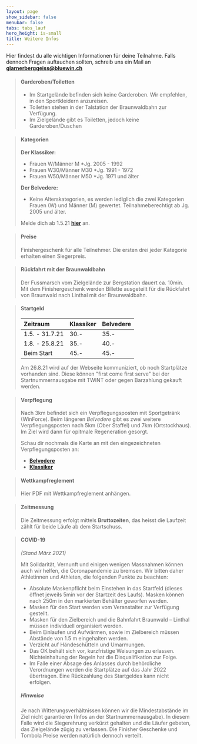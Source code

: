 ```yaml
---
layout: page
show_sidebar: false
menubar: false
tabs: tabs_lauf
hero_height: is-small
title: Weitere Infos
---
```


Hier findest du alle wichtigen Informationen für deine Teilnahme. Falls dennoch Fragen auftauchen sollten, schreib uns ein Mail an **[glarnerberggeiss@bluewin.ch](mailto:glarnerberggeiss@bluewin.ch)**

> #### Garderoben/Toiletten
>
> - Im Startgelände befinden sich keine Garderoben. Wir empfehlen, in den Sportkleidern anzureisen.
> - Toiletten stehen in der Talstation der Braunwaldbahn zur Verfügung.
> - Im Zielgelände gibt es Toiletten, jedoch keine Garderoben/Duschen
> 

> #### Kategorien
> **Der Klassiker:**
> -	Frauen W/Männer M             *Jg. 2005 - 1992
> -	Frauen W30/Männer M30         *Jg. 1991 - 1972
> -	Frauen W50/Männer M50         *Jg. 1971 und älter
> 
> **Der Belvedere:**
> - Keine Alterskategorien, es werden lediglich die zwei Kategorien Frauen (W) und Männer (M) gewertet. Teilnahmeberechtigt ab Jg. 2005 und älter.
>
>
> Melde dich ab 1.5.21 **[hier](https://my.raceresult.com/162085/)** an. 

> #### Preise
> Finishergeschenk für alle Teilnehmer.
> Die ersten drei jeder Kategorie erhalten einen Siegerpreis.

> #### Rückfahrt mit der Braunwaldbahn
> Der Fussmarsch vom Zielgelände zur Bergstation dauert ca. 10min.
> Mit dem Finishergeschenk werden Billette ausgeteilt für die Rückfahrt von Braunwald nach Linthal mit der Braunwaldbahn.

> #### Startgeld
>
> | Zeitraum    	 | Klassiker | Belvedere |
> | :---        	 |    :----  |       :---|
> | 1.5. - 31.7.21 	 | 30.-	     | 35.-	     |
> | 1.8. - 25.8.21   | 35.-      | 40.-      |
> | Beim Start	 	 | 45.-      | 45.-      |
>
> Am 26.8.21 wird auf der Webseite kommuniziert, ob noch Startplätze vorhanden sind. Diese können "first come first serve" bei der Startnummernausgabe mit TWINT oder gegen Barzahlung gekauft werden. 

> #### Verpflegung
> Nach 3km befindet sich ein Verpflegungsposten mit Sportgetränk (WinForce). Beim längeren *Belvedere* gibt es zwei weitere Verpflegungsposten nach 5km (Ober Staffel) und 7km (Ortstockhaus).
> Im Ziel wird dann für opitmale Regeneration gesorgt.
>
> Schau dir nochmals die Karte an mit den eingezeichneten Verpflegungsposten an:
> - **[Belvedere](/belvedere)** 
> - **[Klassiker](/der_klassiker)** 

> #### Wettkampfreglement
> Hier PDF mit Wettkampfreglement anhängen.

> #### Zeitmessung
>
> Die Zeitmessung erfolgt mittels **Bruttozeiten**, das heisst die Laufzeit zählt für beide Läufe ab dem Startschuss.

> #### COVID-19
> *(Stand März 2021)*
>
> Mit Solidarität, Vernunft und einigen wenigen Massnahmen können auch wir helfen, die Coronapandemie zu bremsen. Wir bitten daher Athletinnen und Athleten, die folgenden Punkte zu beachten:
> - Absolute Maskenpflicht beim Einstehen in das Startfeld (dieses öffnet jeweils 5min vor der Startzeit des Laufs). Masken können nach 250m in den markierten Behälter geworfen werden.
> -	Masken für den Start werden vom Veranstalter zur Verfügung gestellt.
> -	Masken für den Zielbereich und die Bahnfahrt Braunwald – Linthal müssen individuell organisiert werden.
> -	Beim Einlaufen und Aufwärmen, sowie im Zielbereich müssen Abstände von 1.5 m eingehalten werden.
> -	Verzicht auf Händeschütteln und Umarmungen.
> -	Das OK behält sich vor, kurzfristige Weisungen zu erlassen. Nichteinhaltung der Regeln hat die Disqualifikation zur Folge.
> - Im Falle einer Absage des Anlasses durch behördliche Verordnungen werden die Startplätze auf das Jahr 2022 übertragen. Eine Rückzahlung des Startgeldes kann nicht erfolgen.
>
> ##### Hinweise
> Je nach Witterungsverhältnissen können wir die Mindestabstände im Ziel nicht garantieren (Infos an der Startnummernausgabe). In diesem Falle wird die Siegerehrung verkürzt gehalten und die Läufer gebeten, das Zielgelände zügig zu verlassen. Die Finisher Geschenke und Tombola Preise werden natürlich dennoch verteilt.
